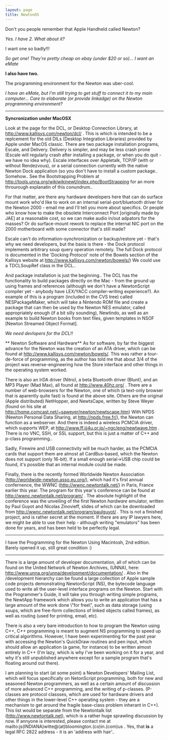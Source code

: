```yaml
---
layout: page
title: NewtonOS
---
```




Don't you people remember that Apple Handheld called Newton?

*Yes. I have 2. What about it?*

I want one so badly!!! 

*So get one! They're pretty cheap on ebay (under $20 or so)... I want an eMate*

**I also have two.**

The programming environment for the Newton was uber-cool.

*I have an eMate, but I'm still trying to get stuff to connect it to my main computer... Care to elaborate (or provide linkadge) on the Newton programming environment?*

----

 **Syncronization under MacOSX**

  Look at the page for the DCL, or Desktop Connection Library, at  http://www.kallisys.com/newton/dcl/ .  This is which is intended to be a replcement for the old DILs (Desktop Integration Libraries) provided by Apple under MacOS classic.  There are two package installation programs, Escale, and Delivery.  Delivery is simpler, and may be less crash prone (Escale will regularly crash after installing a package, or when you do quit - we have no idea why).  Escale interfaces over Appletalk, TCP/IP (with or without Rendezvous), or a serial connection currently with the native Newton Dock application (so you don't have to install a custom package..  Somehow..  See the Bootstrapping Problem at http://tools.unna.org/wikiwikinewt/index.php/BootStrapping for an more throurough explanatin of this conundrum..

  For that matter, are there any hardware developers here that can do surface mount work who'd like to work on an internal serial-port/bluetooth driver for the Newton 2000 - email me and I'll tell you more about specifics.  Or people who know how to make the obsolete Interconnect Port [originally made by JAE] at a reasonable cost, so we can make audio in/out adpators for the masses?  Or do surface-mount rework to replace the internal NIC port on the 2000 motherboard with some connector that's still made?

  Escale can't do information-synchronization or backup/restore yet - that's why we need developers, but the basis is there - the Dock protocol implements arbitrary soup query operation remotely.  The full Dock protocol is documented in the 'Docking Protocol' note of the Bowels section of the Kallisys website at http://www.kallisys.com/newton/bowels/)  We could use a TDCLSoupRef class in the DCL..

  And package installation is just the beginning..  The DCL has the functionality to build packages directly on the Mac - from the ground up using frames and references (although we don't have a NewtonScript compiler yet - anybody have LEX/YACC compiler-writing experience?).  An example of this is a program (included in the CVS tree) called NESPackageMaker, which will take a Nintendo ROM file and create a package that can then be used by the Newton NES emulator, called appropriately enough (if a bit silly sounding), Newtindo, as well as an example to build Newton books from text files, given templates in NSOF [Newton Streamed Object Format].

  *We need devlopers for the DCL!!*

 ** Newton Software and Hardware**
  As for software, by far the biggest advance for the Newton was the creation of an ATA driver, which can be found at http://www.kallisys.com/newton/bowels/.  This was rather a tour-de-force of programming, as the author has told me that about 3/4 of the project was reverse-engineering how the Store interface and other things in the operating system worked.

  There is also an IrDA driver (Nitro), a beta Bluetooth driver (Blunt), and an MP3 Player (Mad Max), all found at http://www.40hz.org/ .  There are a number of web-browsers for the Newton, one of which (a text-only browser that is aparently quite fast) is found at the above site.  Others are the original (Apple distributed) NetHopper, and NewtsCape, written by Steve Weyer (found on his site at http://home.comcast.net/~saweyer/newton/newtscape.htm)  With NPDS (Newton Personal Data Sharing, at http://npds.free.fr/), the Newton can function as a webserver.  And there is indeed a wireless PCMCIA driver, which supports WEP, at http://www.ff.iij4u.or.jp/~ngc/eng/newtwave.htm .  There is no VNC, SSH, or SSL support, but this is just a matter of C++ and p-class programming..

  Sadly, Firewire and USB connectivity will be much harder, as the PCMCIA cards that support them are almost all CardBus-based, which the Newton does not support (only 16-bit).  If a small enough serial->USB chip could be found, it's possible that an internal module could be made.

  Finally, there is the recently formed Worldwide Newton Association (http://worldwide-newton.asso.eu.org/), which had it's first annual confernence, the WWNC (http://wwnc.newtontalk.net/) in Paris, France earlier this year.  The program for this year's conference can be found at http://wwnc.newtontalk.net/program/ .  The absolute highlight of the conference was the unveiling of the first Newton *hardware* emulator, written by Paul Guyot and Nicolas Zinovieff, slides of which can be downloaded from http://wwnc.newtontalk.net/program/paulguyot/ .  This is not a finished project, and is rather secret at the moment.  If there are any IP lawyers here, we might be able to use their help - although writing "emulators" has been done for years, and has been held to be perfectly legal.

----

I have the Programming for the Newton Using Macintosh, 2nd edition. Barely opened it up, still great condition :)

----

  There is a large amount of developer documentation, all of which can be found on the United Network of Newton Archives, (UNNA), here: http://www.unna.org/unna/development/documentation/ .  Also in the /development hierarchy can be found a large collection of Apple sample code projects demonstrating NewtonScript (NS), the bytecode language used to write all the user-level interface programs on the Newton.  Start with the Programmer's Guide, it will take you through writing simple programs, the NewtApp framework which allows you to write an application that has a large amount of the work done \\"for free\\", such as data storage (using soups, which are free-form collections of linked objects called frames), as well as routing (used for printing, email, etc).

  There is also a very bare introduction to how to program the Newton using C++,   C++ programming is meant to augment NS programming to speed up critical algorithms.  However, I have been experimenting for the past year with accessing the Newton's QuickDraw routines and pen input, which should allow  an application (a game, for instance) to be written almost entirely in C++ (I'm lazy, which is why I've been working on it for a year, and why it's still unpublished anywhere except for a sample program that's floating around out there).

  I am planning to start (at some point) a Newton Developers' Mailing List, which will focus specifically on NetonScript programming, both for new and seasoned Newton programmers, as well as a certain amount of discussion of more advanced C++ programming, and the writing of p-classes. (P-classes are protocol classses, which are used for hardware drivers and other things in the lower-level C++ operating system - they are a mechanism to get around the fragile base-class problem inherant in C++).  This list would be separate from the Newtontalk list (http://www.newtontalk.net), which is a rather huge sprawling discussion by now.  If annyone is interested, please contact me at mailto:js(INDIANA)witte@(at)bloomington.(co)in.(com)us .  Yes, that **is** a legal RFC 2822 address - it is an 'address with hair'..

